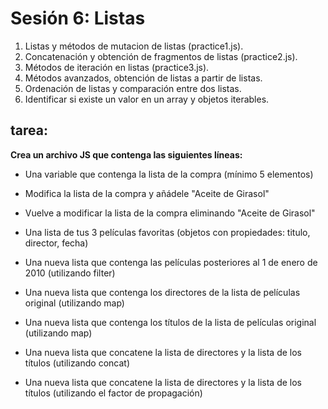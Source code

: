 # Sesión 6: Listas

1. Listas y métodos de mutacion de listas (practice1.js).
2. Concatenación y obtención de fragmentos de listas (practice2.js).
3. Métodos de iteración en listas (practice3.js).
4. Métodos avanzados, obtención de listas a partir de listas.
5. Ordenación de listas y comparación entre dos listas.
6. Identificar si existe un valor en un array y objetos iterables.

## tarea:

**Crea un archivo JS que contenga las siguientes líneas:**

- Una variable que contenga la lista de la compra (mínimo 5 elementos)

- Modifica la lista de la compra y añádele "Aceite de Girasol"

- Vuelve a modificar la lista de la compra eliminando "Aceite de Girasol"

- Una lista de tus 3 películas favoritas (objetos con propiedades: titulo, director, fecha)

- Una nueva lista que contenga las películas posteriores al 1 de enero de 2010 (utilizando filter)

- Una nueva lista que contenga los directores de la lista de películas original (utilizando map)

- Una nueva lista que contenga los títulos de la lista de películas original (utilizando map)

- Una nueva lista que concatene la lista de directores y la lista de los títulos (utilizando concat)

- Una nueva lista que concatene la lista de directores y la lista de los títulos (utilizando el factor de propagación)